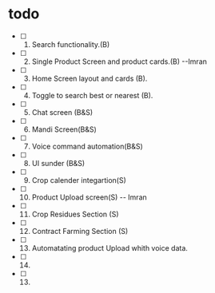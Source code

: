 # todo

* [ ] 1.  Search functionality.(B)
* [ ] 2.  Single Product Screen and product cards.(B) --Imran
* [ ] 3.  Home Screen layout and cards (B).
* [ ] 4.  Toggle to search best or nearest (B).
* [ ] 5.  Chat screen (B&S)
* [ ] 6.  Mandi Screen(B&S)
* [ ] 7.  Voice command automation(B&S)
* [ ] 8.  UI sunder (B&S)
* [ ] 9.  Crop calender integartion(S)
* [ ] 10. Product Upload screen(S) -- Imran
* [ ] 11. Crop Residues Section (S)
* [ ] 12. Contract Farming Section (S)
* [ ] 13. Automatating product Upload whith voice data.
* [ ] 14.  
* [ ] 13. 



